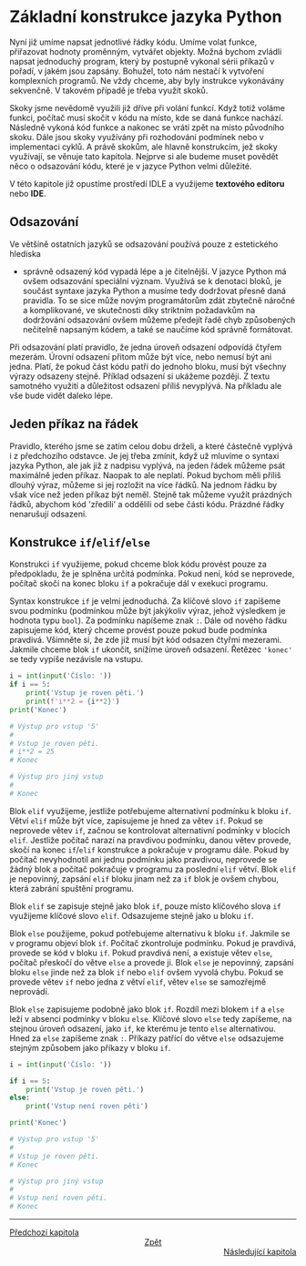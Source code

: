 # Základní konstrukce jazyka Python

Nyní již umíme napsat jednotlivé řádky kódu. Umíme volat funkce, přiřazovat
hodnoty proměnným, vytvářet objekty. Možná bychom zvládli napsat jednoduchý
program, který by postupně vykonal sérii příkazů v pořadí, v jakém jsou zapsány.
Bohužel, toto nám nestačí k vytvoření komplexních programů. Ne vždy chceme, aby
byly instrukce vykonávány sekvenčně. V takovém případě je třeba využít skoků.

Skoky jsme nevědomě využili již dříve při volání funkcí. Když totiž voláme
funkci, počítač musí skočit v kódu na místo, kde se daná funkce nachází.
Následně vykoná kód funkce a nakonec se vrátí zpět na místo původního skoku.
Dále jsou skoky využívány při rozhodování podmínek nebo v implementaci cyklů.
A právě skokům, ale hlavně konstrukcím, jež skoky využívají, se věnuje tato
kapitola. Nejprve si ale budeme muset povědět něco o odsazování kódu, které
je v jazyce Python velmi důležité.

V této kapitole již opustíme prostředí IDLE a využijeme **textového editoru**
nebo **IDE**.

## Odsazování

Ve většině ostatních jazyků se odsazování používá pouze z estetického hlediska
 - správně odsazený kód vypadá lépe a je čitelnější. V jazyce Python má ovšem
odsazování speciální význam. Využívá se k denotaci bloků, je součást syntaxe
jazyka Python a musíme tedy dodržovat přesně daná pravidla. To se sice může
novým programátorům zdát zbytečně náročné a komplikované, ve skutečnosti díky
striktním požadavkům na dodržování odsazování ovšem můžeme předejít řadě chyb
způsobených nečitelně napsaným kódem, a také se naučíme kód správně formátovat.

Při odsazování platí pravidlo, že jedna úroveň odsazení odpovídá čtyřem mezerám.
Úrovní odsazení přitom může být více, nebo nemusí být ani jedna. Platí, že
pokud část kódu patří do jednoho bloku, musí být všechny výrazy odsazeny stejně.
Příklad odsazení si ukážeme později. Z textu samotného využití a důležitost
odsazení příliš nevyplývá. Na příkladu ale vše bude vidět daleko lépe.

## Jeden příkaz na řádek

Pravidlo, kterého jsme se zatím celou dobu drželi, a které částečně vyplývá i
z předchozího odstavce. Je jej třeba zmínit, když už mluvíme o syntaxi jazyka
Python, ale jak již z nadpisu vyplývá, na jeden řádek můžeme psát maximálně
jeden příkaz. Naopak to ale neplatí. Pokud bychom měli příliš dlouhý výraz,
můžeme si jej rozložit na více řádků. Na jednom řádku by však více než jeden
příkaz být neměl. Stejně tak můžeme využít prázdných řádků, abychom kód
'zředili' a oddělili od sebe části kódu. Prázdné řádky nenarušují odsazení.

## Konstrukce `if`/`elif`/`else`

Konstrukci `if` využijeme, pokud chceme blok kódu provést pouze za předpokladu,
že je splněna určitá podmínka. Pokud není, kód se neprovede, počítač skočí
na konec bloku `if` a pokračuje dál v exekuci programu.

Syntax konstrukce `if` je velmi jednoduchá. Za klíčové slovo `if` zapíšeme svou
podmínku (podmínkou může být jakýkoliv výraz, jehož výsledkem je hodnota typu
`bool`). Za podmínku napíšeme znak `:`. Dále od nového řádku zapisujeme kód,
který chceme provést pouze pokud bude podmínka pravdivá. Všimněte si, že zde již
musí být kód odsazen čtyřmi mezerami. Jakmile chceme blok `if` ukončit, snížíme
úroveň odsazení. Řetězec `'konec'` se tedy vypíše nezávisle na vstupu.

```Python
i = int(input('Číslo: '))
if i == 5:
    print('Vstup je roven pěti.')
    print(f'i**2 = {i**2}')
print('Konec')

# Výstup pro vstup '5'
#
# Vstup je roven pěti.
# i**2 = 25
# Konec

# Výstup pro jiný vstup
#
# Konec
```

Blok `elif` využijeme, jestliže potřebujeme alternativní podmínku k bloku `if`.
Větví `elif` může být více, zapisujeme je hned za větev `if`. Pokud se neprovede
větev `if`, začnou se kontrolovat alternativní podmínky v blocích `elif`.
Jestliže počítač narazí na pravdivou podmínku, danou větev provede, skočí na
konec `if`/`elif` konstrukce a pokračuje v programu dále. Pokud by počítač
nevyhodnotil ani jednu podmínku jako pravdivou, neprovede se žádný blok
a počítač pokračuje v programu za poslední `elif` větví. Blok `elif` je
nepovinný, zapsání `elif` bloku jinam než za `if` blok je ovšem chybou, která
zabrání spuštění programu.

Blok `elif` se zapisuje stejně jako blok `if`, pouze místo klíčového slova `if`
využijeme klíčové slovo `elif`. Odsazujeme stejně jako u bloku `if`.






Blok `else` použijeme, pokud potřebujeme alternativu k bloku `if`. Jakmile
se v programu objeví blok `if`. Počítač zkontroluje podmínku. Pokud je pravdivá,
provede se kód v bloku `if`. Pokud pravdivá není, a existuje větev `else`,
počítač přeskočí do větve `else` a provede ji. Blok `else` je
nepovinný, zapsání bloku `else` jinde než za blok `if` nebo `elif` ovšem vyvolá
chybu. Pokud se provede větev `if` nebo jedna z větví `elif`, větev `else` se
samozřejmě neprovádí.

Blok `else` zapisujeme podobně jako blok `if`. Rozdíl mezi blokem `if` a `else`
leží v absenci podmínky v bloku `else`. Klíčové slovo `else` tedy zapíšeme,
na stejnou úroveň odsazení, jako `if`, ke kterému je tento `else` alternativou.
Hned za `else` zapíšeme znak `:`. Příkazy patřící do větve `else` odsazujeme
stejným způsobem jako příkazy v bloku `if`.

```Python
i = int(input('Číslo: '))

if i == 5:
    print('Vstup je roven pěti.')
else:
    print('Vstup není roven pěti')

print('Konec')

# Výstup pro vstup '5'
#
# Vstup je roven pěti.
# Konec

# Výstup pro jiný vstup
#
# Vstup není roven pěti.
# Konec
```



---

<div style="text-align: left"  > <a href="collections.md">Předchozí kapitola </a> </div>
<div style="text-align: center"> <a href="../README.md">Zpět                 </a> </div>
<div style="text-align: right" > <a href="turtle.md">Následující kapitola    </a> </div>
